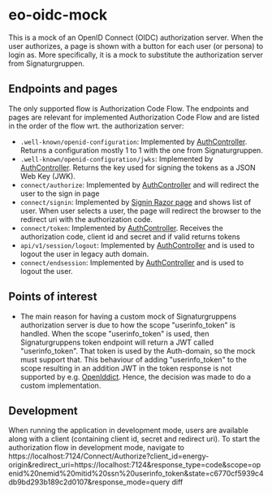 # eo-oidc-mock

This is a mock of an OpenID Connect (OIDC) authorization server. When the user authorizes, a page is shown with a button for each user (or persona) to login as. More specifically, it is a mock to substitute the authorization server from Signaturgruppen.

## Endpoints and pages

The only supported flow is Authorization Code Flow. The endpoints and pages are relevant for implemented Authorization Code Flow and are listed in the order of the flow wrt. the authorization server:

- `.well-known/openid-configuration`: Implemented by [AuthController](Mock/Controllers/AuthController.cs). Returns a configuration mostly 1 to 1 with the one from Signaturgruppen.
- `.well-known/openid-configuration/jwks`: Implemented by [AuthController](Mock/Controllers/AuthController.cs). Returns the key used for signing the tokens as a JSON Web Key (JWK).
- `connect/authorize`: Implemented by [AuthController](Mock/Controllers/AuthController.cs) and will redirect the user to the sign in page
- `connect/signin`: Implemented by [Signin Razor page](Mock/Pages/Connect/Signin.cshtml) and shows list of user. When user selects a user, the page will redirect the browser to the redirect uri with the authorization code.
- `connect/token`: Implemented by [AuthController](Mock/Controllers/AuthController.cs). Receives the authorization code, client id and secret and if valid returns tokens
- `api/v1/session/logout`: Implemented by [AuthController](Mock/Controllers/AuthController.cs) and is used to logout the user in legacy auth domain.
- `connect/endsession`: Implemented by [AuthController](Mock/Controllers/AuthController.cs) and is used to logout the user.

## Points of interest

- The main reason for having a custom mock of Signaturgruppens authorization server is due to how the scope "userinfo_token" is handled. When the scope "userinfo_token" is used, then Signaturgruppens token endpoint will return a JWT called "userinfo_token". That token is used by the Auth-domain, so the mock must support that. This behaviour of adding "userinfo_token" to the scope resulting in an addition JWT in the token response is not supported by e.g. [OpenIddict](https://github.com/openiddict/openiddict-core). Hence, the decision was made to do a custom implementation.

## Development

When running the application in development mode, users are available along with a client (containing client id, secret and redirect uri). To start the authorization flow in development mode, navigate to https://localhost:7124/Connect/Authorize?client_id=energy-origin&redirect_uri=https://localhost:7124&response_type=code&scope=openid%20nemid%20mitid%20ssn%20userinfo_token&state=c6770cf5939c4db9bd293b189c2d0107&response_mode=query
diff
